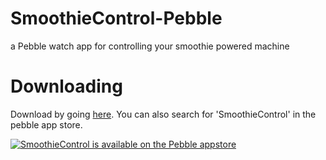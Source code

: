 # SmoothieControl-Pebble
a Pebble watch app for controlling your smoothie powered machine

# Downloading

Download by going [here](https://apps.getpebble.com/applications/553dbc0dbdf9b3ae8c000025). You can also search for 'SmoothieControl' in the pebble app store.

<a href="https://apps.getpebble.com/applications/553dbc0dbdf9b3ae8c000025">
  <img src="http://pblweb.com/badge/553dbc0dbdf9b3ae8c000025/orange/medium/" alt="SmoothieControl is available on the Pebble appstore" />
</a>
